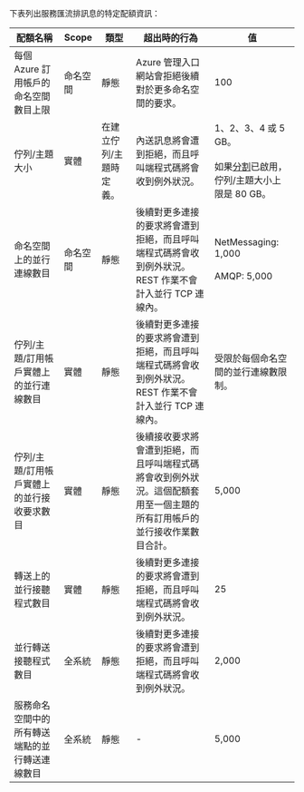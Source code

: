下表列出服務匯流排訊息的特定配額資訊：

|配額名稱|Scope|類型|超出時的行為|值|
|---|---|---|---|---|
| 每個 Azure 訂用帳戶的命名空間數目上限|命名空間|靜態|Azure 管理入口網站會拒絕後續對於更多命名空間的要求。|100|
|佇列/主題大小|實體|在建立佇列/主題時定義。|內送訊息將會遭到拒絕，而且呼叫端程式碼將會收到例外狀況。|1、2、3、4 或 5 GB。<br /><br />如果[分割](https://msdn.microsoft.com/library/dn520246.aspx)已啟用，佇列/主題大小上限是 80 GB。|
|命名空間上的並行連線數目|命名空間|靜態|後續對更多連接的要求將會遭到拒絕，而且呼叫端程式碼將會收到例外狀況。REST 作業不會計入並行 TCP 連線內。|NetMessaging: 1,000<br /><br />AMQP: 5,000|
|佇列/主題/訂用帳戶實體上的並行連線數目|實體|靜態|後續對更多連接的要求將會遭到拒絕，而且呼叫端程式碼將會收到例外狀況。REST 作業不會計入並行 TCP 連線內。|受限於每個命名空間的並行連線數限制。|
|佇列/主題/訂用帳戶實體上的並行接收要求數目|實體|靜態|後續接收要求將會遭到拒絕，而且呼叫端程式碼將會收到例外狀況。這個配額套用至一個主題的所有訂用帳戶的並行接收作業數目合計。|5,000|
|轉送上的並行接聽程式數目|實體|靜態|後續對更多連接的要求將會遭到拒絕，而且呼叫端程式碼將會收到例外狀況。|25|
|並行轉送接聽程式數目|全系統|靜態|後續對更多連接的要求將會遭到拒絕，而且呼叫端程式碼將會收到例外狀況。|2,000|
|服務命名空間中的所有轉送端點的並行轉送連線數目|全系統|靜態|-|5,000| |每個服務命名空間的轉送端點數目|全系統|靜態|-|10,000| |每個服務命名空間的主題/佇列數目|全系統|靜態|後續在服務命名空間上建立新主題或佇列的要求將遭到拒絕。因此，如果透過管理入口網站設定，將會產生錯誤訊息。如果從管理 API 呼叫，呼叫端程式碼將收到例外狀況。|10,000<br /><br />服務命名空間中的主題和佇列總數必須小於或等於 10,000。| |每個服務命名空間的分割主題/佇列數目|全系統|靜態|後續在服務命名空間上建立新的分割主題或佇列的要求將遭到拒絕。因此，如果透過管理入口網站設定，將會產生錯誤訊息。如果從管理 API 呼叫，呼叫端程式碼將收到 **QuotaExceededException** 例外狀況。|100<br /><br />每個分割佇列或主題計入每個命名空間 10,000 個實體的配額內。| |任何訊息實體名稱的大小上限：命名空間、佇列、主題、訂用帳戶或事件中樞|實體|靜態|-|50 個字元| |事件中樞事件的大小上限|全系統|靜態|-|256 KB| |佇列/主題/訂用帳戶實體的訊息大小|全系統|靜態|超過這些配額的內送訊息將會遭到拒絕，而且呼叫端程式碼將會收到例外狀況。|訊息大小上限：256KB。<br /><br />**注意** 考量到系統負擔，這項限制通常會稍微小於 256KB。<br /><br />標頭大小上限：64KB<br /><br />屬性包中的標頭屬性數目上限：**MaxValue**<br /><br />屬性包中的屬性大小上限：沒有明確的限制。受限於標頭大小上限。| |[NetOnewayRelayBinding](https://msdn.microsoft.com/library/microsoft.servicebus.netonewayrelaybinding.aspx) 和 [NetEventRelayBinding](https://msdn.microsoft.com/library/microsoft.servicebus.neteventrelaybinding.aspx) 轉送的訊息大小|全系統|靜態|超過這些配額的內送訊息將會遭到拒絕，而且呼叫端程式碼將會收到例外狀況。|64KB |[HttpRelayTransportBindingElement](https://msdn.microsoft.com/library/microsoft.servicebus.httprelaytransportbindingelement.aspx) 和 [NetTcpRelayBinding](https://msdn.microsoft.com/library/microsoft.servicebus.nettcprelaybinding.aspx) 轉送的訊息大小|全系統|靜態|-|無限制| |佇列/主題/訂用帳戶實體的訊息屬性大小|全系統|靜態|產生 **SerializationException** 例外狀況。|每一個屬性的訊息屬性大小上限為 32K。所有屬性的累計大小不得超過 64K。這適用於 [BrokeredMessage](https://msdn.microsoft.com/library/microsoft.servicebus.messaging.brokeredmessage.aspx) 的整個標頭，其具有使用者屬性與系統屬性 (例如 [SequenceNumber](https://msdn.microsoft.com/library/microsoft.servicebus.messaging.brokeredmessage.sequencenumber.aspx)、[Label](https://msdn.microsoft.com/library/microsoft.servicebus.messaging.brokeredmessage.label.aspx)、[MessageId](https://msdn.microsoft.com/library/microsoft.servicebus.messaging.brokeredmessage.messageid.aspx) 等等)。| |每個主題的訂用帳戶數目|全系統|靜態|後續對主題建立更多訂用帳戶的要求將會遭到拒絕。因此，如果透過管理入口網站設定，將會顯示錯誤訊息。如果從管理 API 呼叫，呼叫端程式碼將收到例外狀況。|2,000| |每個主題的 SQL 篩選數目|全系統|靜態|後續在主題上建立更多篩選的要求將會遭到拒絕，而且呼叫端程式碼將會收到例外狀況。|2,000| |每個主題的相互關聯篩選數目|全系統|靜態|後續在主題上建立更多篩選的要求將會遭到拒絕，而且呼叫端程式碼將會收到例外狀況。|100,000| |SQL 篩選/動作的大小|全系統|靜態|後續建立更多篩選的要求將會遭到拒絕，而且呼叫端程式碼將會收到例外狀況。|篩選條件字串的長度上限：1024 (1K)。<br /><br />規則動作字串的長度上限：1024 (1K)。<br /><br />每個規則動作的運算式數目上限：32。|

<!---HONumber=July15_HO2-->